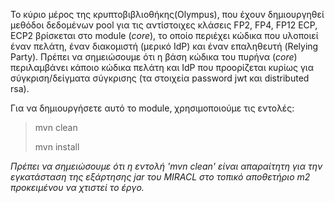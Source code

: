 Το κύριο μέρος της κρυπτοβιβλιοθήκης(Olympus), που έχουν δημιουργηθεί μεθόδοι δεδομένων pool για τις αντίστοιχες κλάσεις FP2, FP4, FP12 ECP, ECP2 βρίσκεται στο module (*core*), το οποίο περιέχει κώδικα που υλοποιεί έναν πελάτη, έναν διακομιστή (μερικό IdP) και έναν επαληθευτή (Relying Party). 
Πρέπει να σημειώσουμε ότι η βάση κώδικα του πυρήνα (*core*) περιλαμβάνει κάποιο κώδικα πελάτη και IdP που προορίζεται κυρίως για σύγκριση/δείγματα σύγκρισης (τα στοιχεία password jwt και distributed rsa).

Για να δημιουργήσετε αυτό το module, χρησιμοποιούμε τις εντολές:
>mvn clean
>
>mvn install

*Πρέπει να σημειώσουμε ότι η εντολή 'mvn clean' είναι απαραίτητη για την εγκατάσταση της εξάρτησης jar του MIRACL στο τοπικό αποθετήριο m2 προκειμένου να χτιστεί το έργο.*